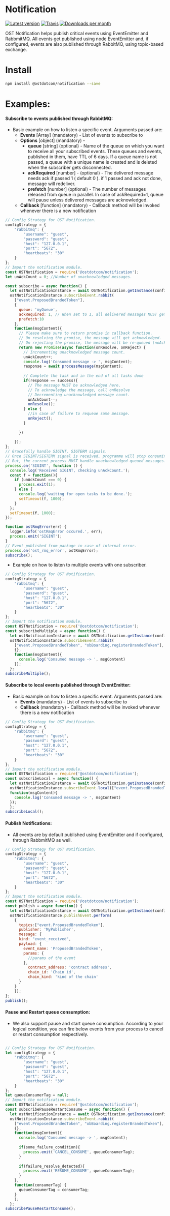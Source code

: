 # Notification

[![Latest version](https://img.shields.io/npm/v/@ostdotcom/notification.svg?maxAge=3600)][npm]
[![Travis](https://img.shields.io/travis/ostdotcom/notification.svg?maxAge=600)][travis]
[![Downloads per month](https://img.shields.io/npm/dm/@ostdotcom/notification.svg?maxAge=3600)][npm]

OST Notification helps publish critical events using EventEmitter and RabbmitMQ. All events get published using node EventEmitter and, if configured, events are also published through RabbitMQ, using topic-based exchange.

# Install

```bash
npm install @ostdotcom/notification --save
```

# Examples:

#### Subscribe to events published through RabbitMQ:

- Basic example on how to listen a specific event. Arguments passed are:
  - <b>Events</b> [Array] (mandatory) - List of events to subscribe to
  - <b>Options</b> [object] (mandatory) - 
    - <b>queue</b> [string] (optional) - Name of the queue on which you want to receive all your subscribed events. These queues and events, published in them, have TTL of 6 days. If a queue name is not passed, a queue with a unique name is created and is deleted when the subscriber gets disconnected.
    - <b>ackRequired</b> [number] - (optional) - The delivered message needs ack if passed 1 ( default 0 ). if 1 passed and ack not done, message will redeliver.
    - <b>prefetch</b> [number] (optional) - The number of messages released from queue in parallel. In case of ackRequired=1, queue will pause unless delivered messages are acknowledged.
  - <b>Callback</b> [function] (mandatory) - Callback method will be invoked whenever there is a new notification
  
```js
// Config Strategy for OST Notification.
configStrategy = {
	"rabbitmq": {
        "username": "guest",
        "password": "guest",
        "host": "127.0.0.1",
        "port": "5672",
        "heartbeats": "30"
    }
};
// Import the notification module.
const OSTNotification = require('@ostdotcom/notification');
let unAckCount = 0; //Number of unacknowledged messages.

const subscribe = async function() {
  let ostNotificationInstance = await OSTNotification.getInstance(configStrategy);
  ostNotificationInstance.subscribeEvent.rabbit(
    ["event.ProposedBrandedToken"],
    {
      queue: 'myQueue',
      ackRequired: 1, // When set to 1, all delivered messages MUST get acknowledge. 
      prefetch:10
    }, 
    function(msgContent){
      // Please make sure to return promise in callback function. 
      // On resolving the promise, the message will get acknowledged.
      // On rejecting the promise, the message will be re-queued (noAck)
      return new Promise(async function(onResolve, onReject) {
        // Incrementing unacknowledged message count.
        unAckCount++;
        console.log('Consumed message -> ', msgContent);
        response = await processMessage(msgContent);
        
        // Complete the task and in the end of all tasks done
        if(response == success){
          // The message MUST be acknowledged here.
          // To acknowledge the message, call onResolve
          // Decrementing unacknowledged message count.
          unAckCount--;
          onResolve();   
        } else {
          //in case of failure to requeue same message.
          onReject();
        }
       
      })
    
    });
};
// Gracefully handle SIGINT, SIGTERM signals.
// Once SIGINT/SIGTERM signal is received, programme will stop consuming new messages. 
// But, the current process MUST handle unacknowledged queued messages.
process.on('SIGINT', function () {
  console.log('Received SIGINT, checking unAckCount.');
  const f = function(){
    if (unAckCount === 0) {
      process.exit(1);
    } else {
      console.log('waiting for open tasks to be done.');
      setTimeout(f, 1000);
    }
  };
  setTimeout(f, 1000);
});

function ostRmqError(err) {
  logger.info('ostRmqError occured.', err);
  process.emit('SIGINT');
}
// Event published from package in case of internal error.
process.on('ost_rmq_error', ostRmqError);
subscribe();
```

- Example on how to listen to multiple events with one subscriber.

```js
// Config Strategy for OST Notification.
configStrategy = {
	"rabbitmq": {
        "username": "guest",
        "password": "guest",
        "host": "127.0.0.1",
        "port": "5672",
        "heartbeats": "30"
    }
};
// Import the notification module.
const OSTNotification = require('@ostdotcom/notification');
const subscribeMultiple = async function() {
  let ostNotificationInstance = await OSTNotification.getInstance(configStrategy);
  ostNotificationInstance.subscribeEvent.rabbit(
    ["event.ProposedBrandedToken", "obBoarding.registerBrandedToken"],
    {}, 
    function(msgContent){
      console.log('Consumed message -> ', msgContent)
    });
  };
subscribeMultiple();
```

#### Subscribe to local events published through EventEmitter:

- Basic example on how to listen a specific event. Arguments passed are:
  - <b>Events</b> (mandatory) - List of events to subscribe to
  - <b>Callback</b> (mandatory) - Callback method will be invoked whenever there is a new notification
  
```js
// Config Strategy for OST Notification.
configStrategy = {
	"rabbitmq": {
        "username": "guest",
        "password": "guest",
        "host": "127.0.0.1",
        "port": "5672",
        "heartbeats": "30"
    }
};
// Import the notification module.
const OSTNotification = require('@ostdotcom/notification');
const subscribeLocal = async function() {
  let ostNotificationInstance = await OSTNotification.getInstance(configStrategy);
  ostNotificationInstance.subscribeEvent.local(["event.ProposedBrandedToken"], 
  function(msgContent){
    console.log('Consumed message -> ', msgContent)
  });
  };
subscribeLocal();
```

#### Publish Notifications:

- All events are by default published using EventEmitter and if configured, through RabbmitMQ as well.

```js
// Config Strategy for OST Notification.
configStrategy = {
	"rabbitmq": {
        "username": "guest",
        "password": "guest",
        "host": "127.0.0.1",
        "port": "5672",
        "heartbeats": "30"
    }
};
// Import the notification module.
const OSTNotification = require('@ostdotcom/notification');
const publish = async function() {
  let ostNotificationInstance = await OSTNotification.getInstance(configStrategy);
  ostNotificationInstance.publishEvent.perform(
    {
      topics:["event.ProposedBrandedToken"], 
      publisher: 'MyPublisher',
      message: {
  	  kind: "event_received",
  	  payload: {
  		event_name: 'ProposedBrandedToken',
  		params: {
  		  //params of the event
  		},
          contract_address: 'contract address',
          chain_id: 'Chain id',
          chain_kind: 'kind of the chain'
  	  }
  	}
    });
};
publish();
```

#### Pause and Restart queue consumption:

- We also support pause and start queue consumption. According to your logical condition, you can fire below events from your process to cancel or restart consumption respectively.

```js

// Config Strategy for OST Notification.
let configStrategy = {
	"rabbitmq": {
        "username": "guest",
        "password": "guest",
        "host": "127.0.0.1",
        "port": "5672",
        "heartbeats": "30"
    }
};
let queueConsumerTag = null;
// Import the notification module.
const OSTNotification = require('@ostdotcom/notification');
const subscribePauseRestartConsume = async function() {
  let ostNotificationInstance = await OSTNotification.getInstance(configStrategy);
  ostNotificationInstance.subscribeEvent.rabbit(
    ["event.ProposedBrandedToken", "obBoarding.registerBrandedToken"],
    {}, 
    function(msgContent){
      console.log('Consumed message -> ', msgContent);
      
      if(some_failure_condition){
        process.emit('CANCEL_CONSUME', queueConsumerTag);
      }
      
      if(failure_resolve_detected){
        process.emit('RESUME_CONSUME', queueConsumerTag);
      }
    },
    function(consumerTag) {
      queueConsumerTag = consumerTag;
    }
    );
  };
subscribePauseRestartConsume();
```

[npm]: https://www.npmjs.com/package/@ostdotcom/notification
[travis]: https://travis-ci.org/ostdotcom/notification
   
